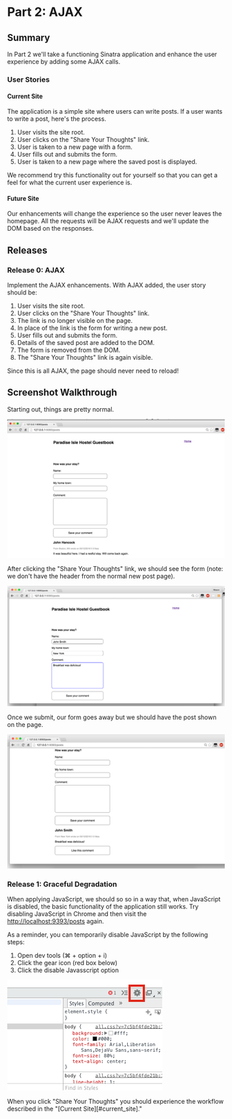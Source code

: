 # Part 2:  AJAX

## Summary

In Part 2 we'll take a functioning Sinatra application and enhance the user
experience by adding some AJAX calls.

### User Stories

<a name="current_site">

#### Current Site

The application is a simple site where users can write posts.  If a user wants
to write a post, here's the process.

1. User visits the site root.
2. User clicks on the "Share Your Thoughts" link.
3. User is taken to a new page with a form.
4. User fills out and submits the form.
5. User is taken to a new page where the saved post is displayed.

We recommend try this functionality out for yourself so that you can get a feel
for what the current user experience is.

#### Future Site

Our enhancements will change the experience so the user never
leaves the homepage.  All the requests will be AJAX requests and we'll update
the DOM based on the responses.

## Releases

### Release 0: AJAX

Implement the AJAX enhancements. With AJAX added, the user story should be:

1. User visits the site root.
2. User clicks on the "Share Your Thoughts" link.
3. The link is no longer visible on the page.
4. In place of the link is the form for writing a new post.
5. User fills out and submits the form.
6. Details of the saved post are added to the DOM.
7. The form is removed from the DOM.
8. The "Share Your Thoughts" link is again visible.

Since this is all AJAX, the page should never need to reload!

## Screenshot Walkthrough

Starting out, things are pretty normal.

![](walkthrough/1-start.png)

After clicking the "Share Your Thoughts" link, we should see the form (note: we
don't have the header from the normal new post page).

![](walkthrough/2-populatedform.png)

Once we submit, our form goes away but we should have the post shown on the page.

![](walkthrough/3-submittedform.png)

### Release 1: Graceful Degradation

When applying JavaScript, we should so so in a way that, when JavaScript is
disabled, the basic functionality of the application still works. Try disabling
JavaScript in Chrome and then visit the [http://localhost:9393/posts](http://localhost:9393/posts) again.

As a reminder, you can temporarily disable JavaScript by the following steps:

1. Open dev tools (&#8984; + option + i)
1. Click the gear icon (red box below)
1. Click the disable Javasscript option

![](resources/devtoolpix.png)

When you click "Share Your Thoughts" you should experience the workflow
described in the "[Current Site][#current_site]."
